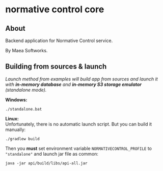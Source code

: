# normative control core

## About

Backend application for Normative Control service.

By Maea Softworks.

## Building from sources & launch

_Launch method from examples will build app from sources and launch it with **in-memory
database** and **in-memory S3 storage emulator** (standalone mode)._

**Windows:**

```shell
./standalone.bat
```

**Linux:**  
Unfortunately, there is no automatic launch script.
But you can build it manually:

```shell
./gradlew build
```

Then you **must** set environment variable `NORMATIVECONTROL_PROFILE` to `"standalone"` and
launch jar file as common:

```shell
java -jar api/build/libs/api-all.jar
```